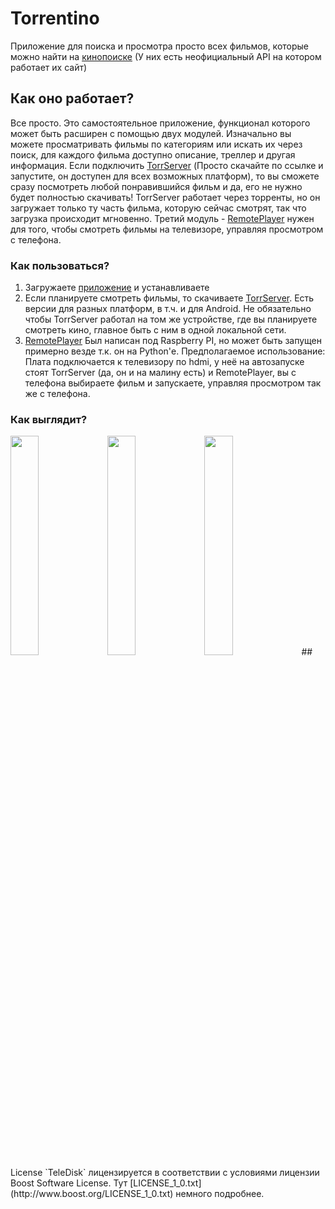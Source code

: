 # Torrentino

Приложение для поиска и просмотра просто всех фильмов, которые можно найти на [кинопоиске](https://www.kinopoisk.ru/) (У них есть неофициальный API на котором работает их сайт)

## Как оно работает?

Все просто. Это самостоятельное приложение, функционал которого может быть расширен с помощью двух модулей. Изначально вы можете просматривать фильмы по категориям или искать их через поиск, для каждого фильма доступно описание, треллер и другая информация. Если подключить [TorrServer](https://github.com/YouROK/TorrServer/releases) (Просто скачайте по ссылке и запустите, он доступен для всех возможных платформ), то вы сможете сразу посмотреть любой понравившийся фильм и да, его не нужно будет полностью скачивать! TorrServer работает через торренты, но он загружает только ту часть фильма, которую сейчас смотрят, так что загрузка происходит мгновенно. Третий модуль - [RemotePlayer](https://github.com/Rikki1004/RemotePlayer) нужен для того, чтобы смотреть фильмы на телевизоре, управляя просмотром с телефона.

### Как пользоваться?
1. Загружаете [приложение](https://github.com/Rikki1004/Torrentino/releases/download/Torrentino/Torrentino.apk) и устанавливаете
2. Если планируете смотреть фильмы, то скачиваете [TorrServer](https://github.com/YouROK/TorrServer/releases). Есть версии для разных платформ, в т.ч. и для Android. Не обязательно чтобы TorrServer работал на том же устройстве, где вы планируете смотреть кино, главное быть с ним в одной локальной сети.
3. [RemotePlayer](https://github.com/Rikki1004/RemotePlayer) Был написан под Raspberry PI, но может быть запущен примерно везде т.к. он на Python'е. Предполагаемое использование: Плата подключается к телевизору по hdmi, у неё на автозапуске стоят TorrServer (да, он и на малину есть) и RemotePlayer, вы с телефона выбираете фильм и запускаете, управляя просмотром так же с телефона.
 
 ### Как выглядит?
<img src="https://user-images.githubusercontent.com/81743483/226067835-af64caed-d065-4be4-95d7-f4a63609fad9.png" width="30%">
<img src="https://user-images.githubusercontent.com/81743483/226067916-7640073e-ae6c-4895-ac63-940f1edefc3d.png" width="30%">
<img src="https://user-images.githubusercontent.com/81743483/226067972-f43e5cfd-464e-4ca7-8a0a-7cc16bb76946.png" width="30%">
<a name="license"></a>
## License
`TeleDisk` лицензируется в соответствии с условиями лицензии Boost Software License. Тут [LICENSE_1_0.txt](http://www.boost.org/LICENSE_1_0.txt) немного подробнее.
